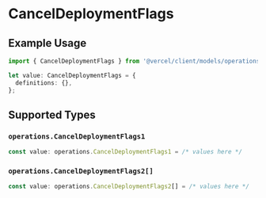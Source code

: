 # CancelDeploymentFlags

## Example Usage

```typescript
import { CancelDeploymentFlags } from '@vercel/client/models/operations';

let value: CancelDeploymentFlags = {
  definitions: {},
};
```

## Supported Types

### `operations.CancelDeploymentFlags1`

```typescript
const value: operations.CancelDeploymentFlags1 = /* values here */
```

### `operations.CancelDeploymentFlags2[]`

```typescript
const value: operations.CancelDeploymentFlags2[] = /* values here */
```
